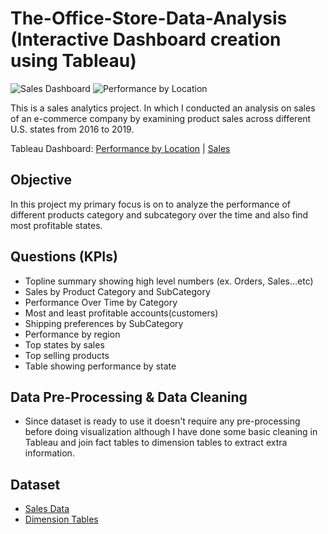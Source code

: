# The-Office-Store-Data-Analysis (Interactive Dashboard creation using Tableau)
![Sales Dashboard](https://github.com/user-attachments/assets/97cdde69-1f2a-4a2c-a965-b7e0d58e39d6)
![Performance by Location](https://github.com/user-attachments/assets/02c9ea93-f136-468f-a72d-85be37f23709)

This is a sales analytics project. In which I conducted an analysis on sales of an e-commerce company by examining product sales across different U.S. states from 2016 to 2019.

Tableau Dashboard: <a target="_blank" href="https://public.tableau.com/views/TableauFundamentals_17483200559180/PerformancebyLocation?:language=en-US&publish=yes&:sid=&:redirect=auth&:display_count=n&:origin=viz_share_link">Performance by Location</a>
| <a target="_blank" href="https://public.tableau.com/views/TableauFundamentals_17483200559180/PerformancebyLocation?:language=en-US&publish=yes&:sid=&:redirect=auth&:display_count=n&:origin=viz_share_link">Sales</a>

## Objective
In this project my primary focus is on to analyze the performance of different products category and subcategory over the time and also find most profitable states.

## Questions (KPIs)
-  Topline summary showing high level numbers (ex. Orders, Sales…etc)
-  Sales by Product Category and SubCategory
-  Performance Over Time by Category
-  Most and least profitable accounts(customers)
-  Shipping preferences by SubCategory
-  Performance by region
-  Top states by sales
-  Top selling products
-  Table showing performance by state

## Data Pre-Processing & Data Cleaning
- Since dataset is ready to use it doesn't require any pre-processing before doing visualization although I have done some basic cleaning in Tableau and join fact tables to dimension tables to extract extra information.

## Dataset
- <a target="_blank" href="https://github.com/sujit10x12/the-office-store-tableau/blob/main/Datasets/SalesData.xlsx">Sales Data</a>
- <a target="_blank" href="https://github.com/sujit10x12/the-office-store-tableau/blob/main/Datasets/Dimension%20Tables.xlsx">Dimension Tables</a>


